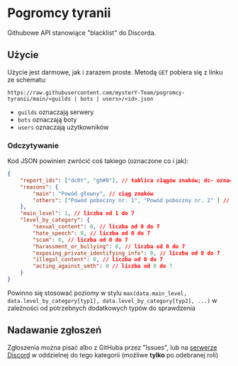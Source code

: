 # Pogromcy tyranii

Githubowe API stanowiące "blacklist" do Discorda.

## Użycie

Użycie jest darmowe, jak i zarazem proste. Metodą `GET` pobiera się z linku ze schematu: 
```
https://raw.githubusercontent.com/mysterY-Team/pogromcy-tyranii/main/<guilds | bots | users>/<id>.json
```
- `guilds` oznaczają serwery
- `bots` oznaczają boty
- `users` oznaczają użytkowników

### Odczytywanie

Kod JSON powinien zwrócić coś takiego (oznaczone co i jak):
```json
{
    "report_ids": ["dc0t", "gh#0"], // tablica ciągów znaków; dc- oznacza zgłoszenie w Discordzie, gh- oznacza zgłoszenie w GitHubie
    "reasons": {
        "main": "Powód głowny", // ciąg znaków
        "others": ["Powód poboczny nr. 1", "Powód poboczny nr. 2" ] // tablica ciągów znaków 
    },
    "main_level": 1, // liczba od 1 do 7
    "level_by_category": {
        "sexual_content": 0, // liczba od 0 do 7
        "hate_speech": 0, // liczba od 0 do 7
        "scam": 0, // liczba od 0 do 7
        "harassment_or_bullying": 0, // liczba od 0 do 7
        "exposing_private_identifying_info": 0, // liczba od 0 do 7
        "illegal_content": 0, // liczba od 0 do 7
        "acting_against_smth": 0 // liczba od 0 do 7
    }
}
```
Powinno się stosować poziomy w stylu `max(data.main_level, data.level_by_category[typ1], data.level_by_category[typ2], ...)` w zależności od potrzebnych dodatkowych typów do sprawdzenia

## Nadawanie zgłoszeń

Zgłoszenia można pisać albo z GitHuba przez "Issues", lub na [serwerze Discord](https://discord.gg/jrmMNFtkZU) w oddzielnej do tego kategorii (możliwe **tylko** po odebranej roli)

